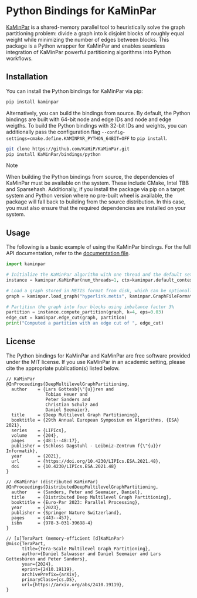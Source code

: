 # Python Bindings for KaMinPar

[KaMinPar](https://github.com/KaHIP/KaMinPar) is a shared-memory parallel tool to heuristically solve the graph partitioning problem: divide a graph into k disjoint blocks of roughly equal weight while minimizing the number of edges between blocks. This package is a Python wrapper for KaMinPar and enables seamless integration of KaMinPar powerful partitioning algorithms into Python workflows.

## Installation

You can install the Python bindings for KaMinPar via pip:

```sh
pip install kaminpar
```

Alternatively, you can build the bindings from source. By default, the Python bindings are built with 64-bit node and edge IDs and node and edge weigths. To build the Python bindings with 32-bit IDs and weights, you can additionally pass the configuration flag `--config-settings=cmake.define.KAMINPAR_PYTHON_64BIT=OFF` to `pip install`.

```sh
git clone https://github.com/KaHiP/KaMinPar.git
pip install KaMinPar/bindings/python
```

> [!NOTE]
> When building the Python bindings from source, the dependencies of KaMinPar must be available on the system. These include CMake, Intel TBB and Sparsehash. Additionally, if you install the package via pip on a target system and Python version where no pre-built wheel is available, the package will fall back to building from the source distribution. In this case, you must also ensure that the required dependencies are installed on your system.

## Usage

The following is a basic example of using the KaMinPar bindings. For the full API documentation, refer to the [documentation file](https://github.com/dsalwasser/KaMinPar/blob/shm/feat/bindings/bindings/python/src/kaminpar/__init__.pyi).

```python
import kaminpar

# Initialize the KaMinPar algorithm with one thread and the default settings.
instance = kaminpar.KaMinPar(num_threads=1, ctx=kaminpar.default_context())

# Load a graph stored in METIS format from disk, which can be optionally compressed during IO.
graph = kaminpar.load_graph("hyperlink.metis", kaminpar.GraphFileFormat.METIS, compress=False)

# Partition the graph into four blocks using imbalance factor 3%
partition = instance.compute_partition(graph, k=4, eps=0.03)
edge_cut = kaminpar.edge_cut(graph, partition)
print("Computed a partition with an edge cut of ", edge_cut)
```

## License

The Python bindings for KaMinPar and KaMinPar are free software provided under the MIT license. If you use KaMinPar in an academic setting, please cite the appropriate publication(s) listed below.

```
// KaMinPar
@InProceedings{DeepMultilevelGraphPartitioning,
  author    = {Lars Gottesb{\"{u}}ren and
               Tobias Heuer and
               Peter Sanders and
               Christian Schulz and
               Daniel Seemaier},
  title     = {Deep Multilevel Graph Partitioning},
  booktitle = {29th Annual European Symposium on Algorithms, {ESA} 2021},
  series    = {LIPIcs},
  volume    = {204},
  pages     = {48:1--48:17},
  publisher = {Schloss Dagstuhl - Leibniz-Zentrum f{\"{u}}r Informatik},
  year      = {2021},
  url       = {https://doi.org/10.4230/LIPIcs.ESA.2021.48},
  doi       = {10.4230/LIPIcs.ESA.2021.48}
}

// dKaMinPar (distributed KaMinPar)
@InProceedings{DistributedDeepMultilevelGraphPartitioning,
  author    = {Sanders, Peter and Seemaier, Daniel},
  title     = {Distributed Deep Multilevel Graph Partitioning},
  booktitle = {Euro-Par 2023: Parallel Processing},
  year      = {2023},
  publisher = {Springer Nature Switzerland},
  pages     = {443--457},
  isbn      = {978-3-031-39698-4}
}

// [x]TeraPart (memory-efficient [d]KaMinPar)
@misc{TeraPart,
      title={Tera-Scale Multilevel Graph Partitioning}, 
      author={Daniel Salwasser and Daniel Seemaier and Lars Gottesbüren and Peter Sanders},
      year={2024},
      eprint={2410.19119},
      archivePrefix={arXiv},
      primaryClass={cs.DS},
      url={https://arxiv.org/abs/2410.19119}, 
}
```
